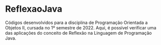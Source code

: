 # ReflexaoJava
Códigos desenvolvidos para a disciplina de Programação Orientada a Objetos II, cursada no 1º semestre de 2022. Aqui, é possível verificar uma das aplicações do conceito de Reflexão na Linguagem de Programação Java. 
